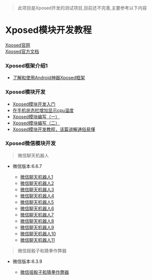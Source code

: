 > 此项目是Xposed开发的测试项目,目前还不完善,主要参考以下内容

# Xposed模块开发教程

[Xposed官网](https://xposed.appkg.com/)  
[Xposed官方文档](https://api.xposed.info/reference/packages.html)

### Xposed框架介绍1

- [了解和使用Android神器Xposed框架](https://baijiahao.baidu.com/s?id=1568373620940499&wfr=spider&for=pc&isFailFlag=1)

### Xposed模块开发

- [Xposed模块开发入门](https://www.52pojie.cn/thread-688466-1-1.html)
- [在手机状态栏增加显示cpu温度](https://blog.csdn.net/u014418171/article/details/52911715)
- [Xposed模块编写（一）](http://www.cnblogs.com/gordon0918/p/6689883.html)
- [Xposed模块编写（二）](https://www.cnblogs.com/gordon0918/p/6732100.html)
- [Xposed模块开发教程，该篇讲解通俗易懂](https://blog.csdn.net/fmc088/article/details/80535894)

### Xposed微信模块开发

> 微信聊天机器人

- 微信版本:6.6.7
    
    - [微信聊天机器人1](https://blog.csdn.net/weixin_42127613/article/details/81838217)
    - [微信聊天机器人2](https://blog.csdn.net/weixin_42127613/article/details/81839002)
    - [微信聊天机器人3](https://blog.csdn.net/weixin_42127613/article/details/81839537)
    - [微信聊天机器人4](https://blog.csdn.net/weixin_42127613/article/details/81840536)
    - [微信聊天机器人5](https://blog.csdn.net/weixin_42127613/article/details/81841099)
    - [微信聊天机器人6](https://blog.csdn.net/weixin_42127613/article/details/81843771)
    - [微信聊天机器人7](https://blog.csdn.net/weixin_42127613/article/details/81868440)
    - [微信聊天机器人8](https://blog.csdn.net/weixin_42127613/article/details/81869354)
    - [微信聊天机器人9](https://blog.csdn.net/weixin_42127613/article/details/81872403)
    - [微信聊天机器人10](https://blog.csdn.net/weixin_42127613/article/details/81876229)
    - [微信聊天机器人11](https://blog.csdn.net/weixin_42127613/article/details/81876492)

> 微信摇骰子和猜拳作弊器

- 微信版本:6.3.9
    
    - [微信摇骰子和猜拳作弊器](https://blog.csdn.net/qq_21051503/article/details/53256670)
